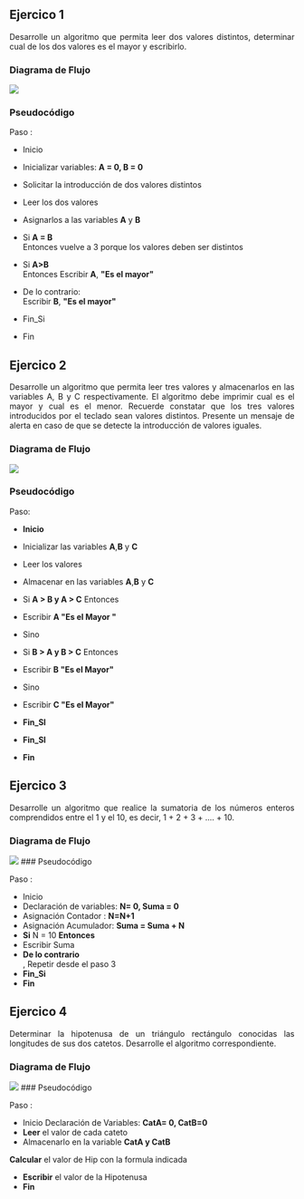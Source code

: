 <div align="justify">


## Ejercico 1 <a name="ejercico-1"></a>

Desarrolle un algoritmo que permita leer dos valores distintos, determinar cual de los dos valores es el
mayor y escribirlo.

### Diagrama de Flujo


<img src="Img/diagrama-fluho.drawio.png"/>

###  Pseudocódigo

Paso :

- Inicio

- Inicializar variables: __A = 0, B = 0__

- Solicitar la introducción de dos
  valores distintos
- Leer los dos valores

- Asignarlos a las variables __A__ y __B__

- Si __A = B__ <br>
  Entonces vuelve a 3
  porque los valores deben ser
  distintos

- Si __A>B__  <br>Entonces Escribir __A__,
  __"Es el mayor"__
- De lo contrario: <br> Escribir __B__,
  __"Es el mayor"__

- Fin_Si

- Fin

## Ejercico 2 <a name="ejercico-2"></a>

Desarrolle un algoritmo que permita leer tres valores y almacenarlos en las variables A, B y C
respectivamente. El algoritmo debe imprimir cual es el mayor y cual es el menor. Recuerde constatar que
los tres valores introducidos por el teclado sean valores distintos. Presente un mensaje de alerta en caso de
que se detecte la introducción de valores iguales.

### Diagrama de Flujo

<img src="img/Diagrama_flujo2.drawio.png">

### Pseudocódigo

Paso:

* __Inicio__

* Inicializar las variables __A__,__B__ y __C__

* Leer los valores

* Almacenar en las variables __A__,__B__ y __C__

* Si __A > B y A > C__ Entonces

* Escribir __A "Es el Mayor "__

* Sino

* Si __B > A y B > C__ Entonces

* Escribir __B "Es el Mayor"__

* Sino

* Escribir __C "Es el Mayor"__

* __Fin_SI__

* __Fin_SI__

* __Fin__


## Ejercico 3 <a name="ejercico-3"></a>

Desarrolle un algoritmo que realice la sumatoria de los números enteros comprendidos entre el 1 y el 10,
es decir, 1 + 2 + 3 + .... + 10.

### Diagrama de Flujo


<img src="img/Diagrama_flujo3.drawio.png">
###  Pseudocódigo

Paso :

* Inicio
* Declaración de variables:
  __N= 0, Suma = 0__
* Asignación Contador :
  __N=N+1__
* Asignación Acumulador:
  __Suma = Suma + N__
* __Si__ N = 10 __Entonces__
* Escribir Suma
* __De lo contrario__ <br>
, Repetir desde el
  paso 3
* __Fin_Si__
* __Fin__

## Ejercico 4 <a name="ejercico-4"></a>

Determinar la hipotenusa de un triángulo rectángulo conocidas las longitudes de sus dos catetos.
Desarrolle el algoritmo correspondiente.

### Diagrama de Flujo


<img src="img/Diagrama_flujo4.drawio.png">
###  Pseudocódigo

Paso :

* Inicio
 Declaración de Variables: __CatA= 0, CatB=0__
* __Leer__ el valor de cada cateto
* Almacenarlo en la variable __CatA y CatB__

__Calcular__ el valor de Hip con la
formula indicada
* __Escribir__ el valor de la Hipotenusa
* __Fin__


</div>